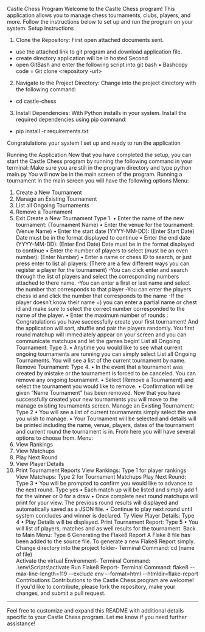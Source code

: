 Castle Chess Program
Welcome to the Castle Chess program! This application allows you to manage chess tournaments, clubs, players, and more. Follow the instructions below to set up and run the program on your system.
Setup Instructions
1.	Clone the Repository:
First open attached documents sent. 
- use the attached link to git program and download application file.
- create directory application will be in hosted
Second
- open GitBash and enter the following script into git bash
•	Bashcopy code = Git clone <repository -url>

2.	Navigate to the Project Directory:
Change into the project directory with the following command:
- cd castle-chess

3.	Install Dependencies:
With Python installs in your system. Install the required dependencies using pip command:
- pip install -r requirements.txt

Congratulations your system I set up and ready to run the application

Running the Application
Now that you have completed the setup, you can start the Castle Chess program by running the following command in your terminal:
Make sure you are still in the program directory and type python main.py
You will now be in the main screen of the program. 
Running a tournament
In the main screen you will have the following options
Menu:
1. Create a New Tournament
2. Manage an Existing Tournament
3. List all Ongoing Tournaments
4. Remove a Tournament
5. Exit
Create a New Tournament Type 1. 
•	Enter the name of the new tournament: (Tournament Name)
•	Enter the venue for the tournament: (Venue Name) 
•	Enter the start date (YYYY-MM-DD): (Enter Start Date) Date must be in the format displayed to continue
•	Enter the end date (YYYY-MM-DD): (Enter End Date) Date must be in the format displayed to continue
•	Enter the number of players to select (must be an even number): (Enter Number)
•	Enter a name or chess ID to search, or just press enter to list all players: 
(There are a few different ways you can register a player for the tournament)
-You can click enter and search through the list of players and select the corresponding numbers attached to there name. 
-You can enter a first or last name and select the number that corresponds to that player
-You can enter the players chess id and click the number that corresponds to the name
-If the player doesn’t know their name =) you can enter a partial name or chest id and make sure to select the correct number corresponded to the name of the player. 
•	Enter the maximum number of rounds : 
Congratulations you have successfully create your first tournament! 
And the application will sort, shuffle and pair the players randomly. 
You first round matchup will immediately appear on your screen and you can communicate matchups and let the games begin! 
List all Ongoing Tournament: Type 3. 
•	Anytime you would like to see what current ongoing tournaments are running you can simply select List all Ongoing Tournaments. You will see a list of the current tournament by name. 
Remove Tournament: Type 4. 
•	In the event that a tournament was created by mistake or the tournament is forced to be canceled. You can remove any ongoing tournament. 
•	Select (Remove a Tournament) and select the tournament you would like to remove. 
•	Confirmation will be given “Name Tournament” has been removed.
Now that you have successfully created your new tournaments you will move to the manage existing tournaments screen. 
Manage an Existing Tournament: Type 2
•	You will see a list of current tournaments simply select the one you wish to manage. 
•	Your Tournament will be selected and details will be printed including the name, venue, players, dates of the tournament and current round the tournament is in. 
From here you will have several options to choose from. 
Menu:
1. View Rankings
2. View Matchups
3. Play Next Round
4. View Player Details
5. Print Tournament Reports
View Rankings: Type 1 for player rankings
View Matchups: Type 2 for Tournament Matchups
Play Next Round: Type 3
•	You will be prompted to confirm you would like to advance to the next round. Type yes
•	Each match up will be listed and simply add 1 for the winner or 0 for a draw
•	Once complete next round matchups will print for your view. The previous round results will displayed and automatically saved as a JSON file.
•	Continue to play next round until system concludes and winner is declared. Ty
View Player Details: Type 4 
•	Play Details will be displayed. 
Print Tournament Report: Type 5
•	You will list of players, matches and as well results for the tournament. 
Back to Main Menu: Type 6
Generating the Flake8 Report
A Flake 8 file has been added to the source file. To generate a new Flake8 Report simply. 
Change directory into the project folder-     	Terminal Command: 	cd (name of file)  
Activate the virtual Environment- 		Terminal Command: 	.\env\Scripts\activate
Run Flake8 Report-			Terminal Command: 	flake8 --max-line-length=119 --exclude env --format=html --htmldir=flake-report 
Contributions
Contributions to the Castle Chess program are welcome! If you'd like to contribute, please fork the repository, make your changes, and submit a pull request.
________________________________________
Feel free to customize and expand this README with additional details specific to your Castle Chess program. Let me know if you need further assistance!

